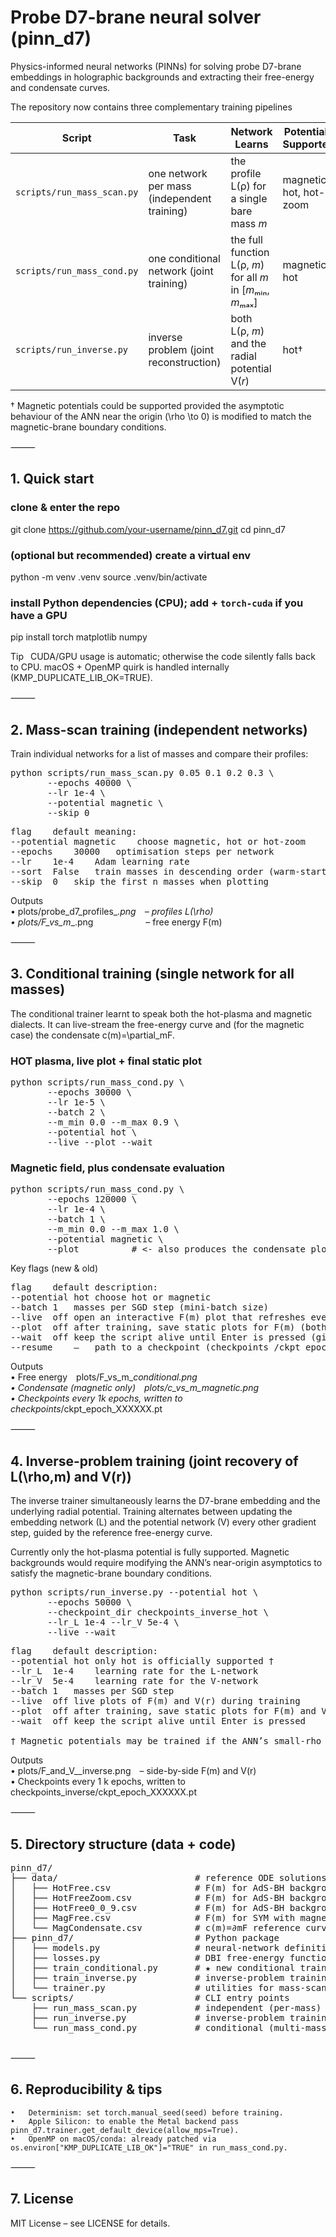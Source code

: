 # Probe D7-brane neural solver (pinn_d7)

Physics-informed neural networks (PINNs) for solving probe D7-brane
embeddings in holographic backgrounds and extracting their free-energy
and condensate curves.

The repository now contains three complementary training pipelines

| Script                      | Task                                      | Network Learns                                  | Potentials Supported      |
|----------------------------|-------------------------------------------|--------------------------------------------------|---------------------------|
| `scripts/run_mass_scan.py` | one network per mass (independent training) | the profile L(ρ) for a single bare mass *m*     | magnetic, hot, hot-zoom   |
| `scripts/run_mass_cond.py` | one conditional network (joint training)   | the full function L(ρ, *m*) for all *m* in [*m*ₘᵢₙ, *m*ₘₐₓ] | magnetic, hot             |
| `scripts/run_inverse.py`   | inverse problem (joint reconstruction)     | both L(ρ, *m*) and the radial potential V(*r*)  | hot†                      |

† Magnetic potentials could be supported provided the asymptotic
behaviour of the ANN near the origin (\rho \to 0) is modified to
match the magnetic-brane boundary conditions.

⸻

## 1. Quick start

### clone & enter the repo
git clone https://github.com/your-username/pinn_d7.git
cd pinn_d7

### (optional but recommended) create a virtual env
python -m venv .venv
source .venv/bin/activate

### install Python dependencies (CPU); add + `torch-cuda` if you have a GPU
pip install torch matplotlib numpy

Tip  CUDA/GPU usage is automatic; otherwise the code silently falls
back to CPU.
macOS + OpenMP quirk is handled internally (KMP_DUPLICATE_LIB_OK=TRUE).

⸻

## 2. Mass-scan training (independent networks)

Train individual networks for a list of masses and compare their profiles:
<pre>
python scripts/run_mass_scan.py 0.05 0.1 0.2 0.3 \
       --epochs 40000 \
       --lr 1e-4 \
       --potential magnetic \
       --skip 0
</pre>
<pre>
flag	default	meaning:  
--potential	magnetic	choose magnetic, hot or hot-zoom  
--epochs	30000	optimisation steps per network  
--lr	1e-4	Adam learning rate  
--sort	False	train masses in descending order (warm-start)  
--skip	0	skip the first n masses when plotting  
</pre>
Outputs  
	•	plots/probe_d7_profiles_<epochs>_<potential>.png – profiles L(\rho)  
	•	plots/F_vs_m_<epochs>_<potential>.png      – free energy F(m)  

⸻

## 3. Conditional training (single network for all masses)

The conditional trainer learnt to speak both the hot-plasma and magnetic
dialects.
It can live-stream the free-energy curve and (for the magnetic case) the
condensate c(m)=\partial_mF.

### HOT plasma, live plot + final static plot
<pre>
python scripts/run_mass_cond.py \
       --epochs 30000 \
       --lr 1e-5 \
       --batch 2 \
       --m_min 0.0 --m_max 0.9 \
       --potential hot \
       --live --plot --wait
</pre>
### Magnetic field, plus condensate evaluation
<pre>
python scripts/run_mass_cond.py \
       --epochs 120000 \
       --lr 1e-4 \
       --batch 1 \
       --m_min 0.0 --m_max 1.0 \
       --potential magnetic \
       --plot          # <- also produces the condensate plot
</pre>
Key flags (new & old)

<pre>
flag	default	description:  
--potential	hot	choose hot or magnetic  
--batch	1	masses per SGD step (mini-batch size)  
--live	off	open an interactive F(m) plot that refreshes every diagnostics interval  
--plot	off	after training, save static plots for F(m) (both potentials) and dF/dm (magnetic only)  
--wait	off	keep the script alive until Enter is pressed (gives you time to inspect plots)  
--resume	—	path to a checkpoint (checkpoints_<pot>/ckpt_epoch_XXXXXX.pt) to resume  
</pre>

Outputs  
	•	Free energy plots/F_vs_m_<epochs>_<potential>_conditional.png  
	•	Condensate (magnetic only) plots/c_vs_m_magnetic_<epochs>.png  
	•	Checkpoints every 1k epochs, written to checkpoints_<potential>/ckpt_epoch_XXXXXX.pt  

⸻

## 4. Inverse-problem training (joint recovery of L(\rho,m) and V(r))

The inverse trainer simultaneously learns the D7-brane embedding and the underlying radial potential.
Training alternates between updating the embedding network (L) and the potential network (V) every other gradient step, guided by the reference free-energy curve.

Currently only the hot-plasma potential is fully supported.
Magnetic backgrounds would require modifying the ANN’s near-origin
asymptotics to satisfy the magnetic-brane boundary conditions.

<pre>
python scripts/run_inverse.py --potential hot \
       --epochs 50000 \
       --checkpoint_dir checkpoints_inverse_hot \
       --lr_L 1e-4 --lr_V 5e-4 \
       --live --wait
</pre>
<pre>
flag	default	description:  
--potential	hot	only hot is officially supported †  
--lr_L	1e-4	learning rate for the L-network  
--lr_V	5e-4	learning rate for the V-network  
--batch	1	masses per SGD step  
--live	off	live plots of F(m) and V(r) during training  
--plot	off	after training, save static plots for F(m) and V(r)  
--wait	off	keep the script alive until Enter is pressed  

† Magnetic potentials may be trained if the ANN’s small-rho behaviour is adjusted accordingly.
</pre>

Outputs  
	•	plots/F_and_V_<epochs>_inverse.png – side-by-side F(m) and V(r)  
	•	Checkpoints every 1 k epochs, written to checkpoints_inverse/ckpt_epoch_XXXXXX.pt  

⸻

## 5. Directory structure (data + code)
<pre>
pinn_d7/  
├── data/                          # reference ODE solutions (CSV)  
│   ├── HotFree.csv                # F(m) for AdS-BH background  
│   ├── HotFreeZoom.csv            # F(m) for AdS-BH background near phase transition  
│   ├── HotFree0_0_9.csv           # F(m) for AdS-BH background (m ∈ [0,0.9])  
│   ├── MagFree.csv                # F(m) for SYM with magnetic field  
│   └── MagCondensate.csv          # c(m)=∂mF reference curve for SYM with magnetic field  
├── pinn_d7/                       # Python package  
│   ├── models.py                  # neural-network definitions (LNetwork, LNetworkM)  
│   ├── losses.py                  # DBI free-energy functionals  
│   ├── train_conditional.py       # ★ new conditional training loop (hot & magnetic)  
│   ├── train_inverse.py           # inverse-problem training loop (joint L & V)  
│   └── trainer.py                 # utilities for mass-scan training  
└── scripts/                       # CLI entry points  
    ├── run_mass_scan.py           # independent (per-mass) training  
    ├── run_inverse.py             # inverse-problem training  
    └── run_mass_cond.py           # conditional (multi-mass) training  

</pre>
⸻

## 6. Reproducibility & tips  
	•	Determinism: set torch.manual_seed(seed) before training.  
	•	Apple Silicon: to enable the Metal backend pass pinn_d7.trainer.get_default_device(allow_mps=True).  
	•	OpenMP on macOS/conda: already patched via os.environ["KMP_DUPLICATE_LIB_OK"]="TRUE" in run_mass_cond.py.  

⸻

## 7. License

MIT License – see LICENSE for details.
